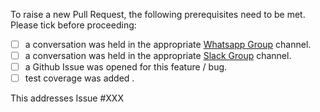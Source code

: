 To raise a new Pull Request, the following prerequisites need to be met. Please tick before proceeding:

- [ ] a conversation was held in the appropriate [Whatsapp Group](https://chat.whatsapp.com/El6d3aAc6pYLEDEdQPVABY) channel.
- [ ] a conversation was held in the appropriate [Slack Group](https://kochiorgbook.slack.com/) channel.
- [ ] a Github Issue was opened for this feature / bug.
- [ ] test coverage was added .

This addresses Issue #XXX
